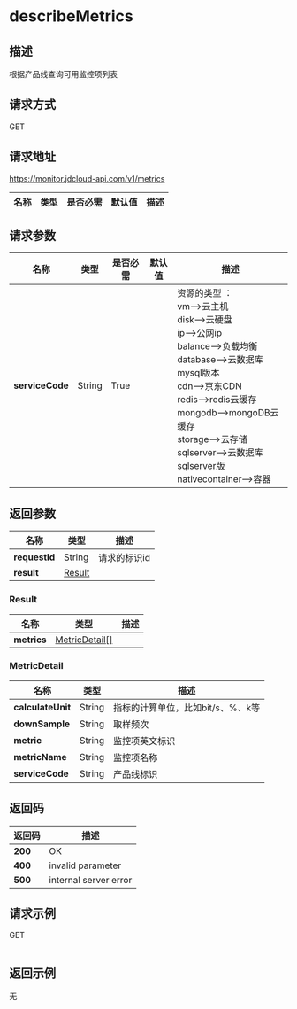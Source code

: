 # describeMetrics


## 描述
根据产品线查询可用监控项列表

## 请求方式
GET

## 请求地址
https://monitor.jdcloud-api.com/v1/metrics

|名称|类型|是否必需|默认值|描述|
|---|---|---|---|---|

## 请求参数
|名称|类型|是否必需|默认值|描述|
|---|---|---|---|---|
|**serviceCode**|String|True||资源的类型 ： <br>vm-->云主机<br>disk-->云硬盘<br>ip-->公网ip<br>balance-->负载均衡<br>database-->云数据库mysql版本<br>cdn-->京东CDN<br>redis-->redis云缓存<br>mongodb-->mongoDB云缓存<br>storage-->云存储<br>sqlserver-->云数据库sqlserver版 <br>nativecontainer-->容器<br>|


## 返回参数
|名称|类型|描述|
|---|---|---|
|**requestId**|String|请求的标识id|
|**result**|[Result](##Result)||


### <a name="Result">Result</a>
|名称|类型|描述|
|---|---|---|
|**metrics**|[MetricDetail[]](##MetricDetail)||
### <a name="MetricDetail">MetricDetail</a>
|名称|类型|描述|
|---|---|---|
|**calculateUnit**|String|指标的计算单位，比如bit/s、%、k等|
|**downSample**|String|取样频次|
|**metric**|String|监控项英文标识|
|**metricName**|String|监控项名称|
|**serviceCode**|String|产品线标识|

## 返回码
|返回码|描述|
|---|---|
|**200**|OK|
|**400**|invalid parameter|
|**500**|internal server error|

## 请求示例
GET
```

```

## 返回示例
无
